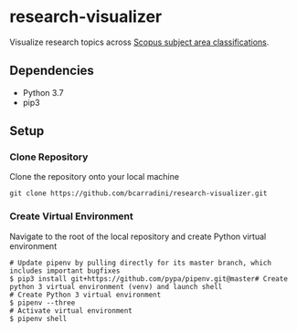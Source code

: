 # research-visualizer
Visualize research topics across [Scopus subject area classifications](https://service.elsevier.com/app/answers/detail/a_id/14882/supporthub/scopus/~/what-are-the-most-frequent-subject-area-categories-and-classifications-used-in/).

## **Dependencies**
- Python 3.7
- pip3

## **Setup**

### **Clone Repository**
Clone the repository onto your local machine
```
git clone https://github.com/bcarradini/research-visualizer.git
```

### **Create Virtual Environment**
Navigate to the root of the local repository and create Python virtual environment
```
# Update pipenv by pulling directly for its master branch, which includes important bugfixes
$ pip3 install git+https://github.com/pypa/pipenv.git@master# Create python 3 virtual environment (venv) and launch shell
# Create Python 3 virtual environment
$ pipenv --three
# Activate virtual environment
$ pipenv shell
```

